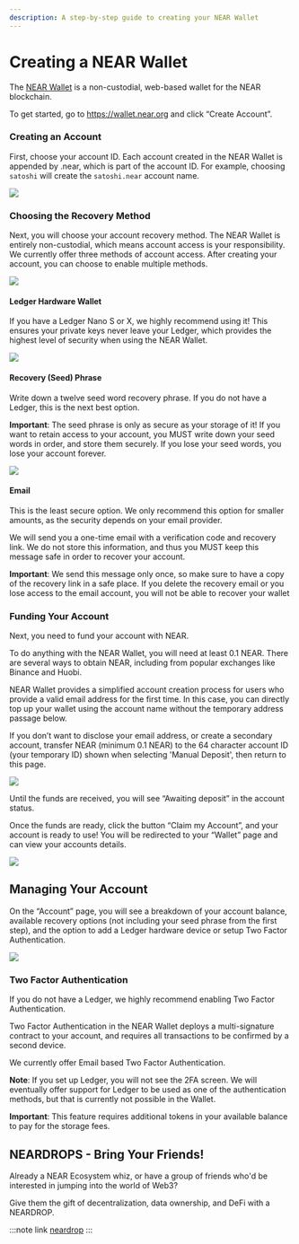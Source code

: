 ```yaml
---
description: A step-by-step guide to creating your NEAR Wallet
---
```


# Creating a NEAR Wallet

The [NEAR Wallet](https://wallet.near.org) is a non-custodial, web-based wallet for the NEAR blockchain.&#x20;

To get started, go to https://wallet.near.org and click “Create Account”.&#x20;

### Creating an Account&#x20;

First, choose your account ID. Each account created in the NEAR Wallet is appended by .near, which is part of the account ID. For example, choosing `satoshi` will create the `satoshi.near` account name.

![](https://lh6.googleusercontent.com/D\_1JS6t0mFtjz\_K3Kb11crc\_D6a\_jDx2-TqbrKyuv5EAV\_6gk0YCP75VGcgDz7rdj\_H65623QNnFsmKB1m5oH6voJ\_MT4nc1YnyTjnfk0-Hab9eQlh7R3bMNAH3Zg9PGEDb2BToy)

### Choosing the Recovery Method&#x20;

Next, you will choose your account recovery method. The NEAR Wallet is entirely non-custodial, which means account access is your responsibility. We currently offer three methods of account access. After creating your account, you can choose to enable multiple methods.

![](https://lh5.googleusercontent.com/4JuCDrcKxm-q\_oMLpLxMvW1ggb3atv9RUknbiD53FpDkD-tJai-\_oMhQFUQunZbo11NfftKrWBW0MgFKLzWZnVxonV\_CGy-sPnB\_Tr6QctYRWZ1rzC8btVfs5m1W4rDITuDe6yht)

#### Ledger Hardware Wallet&#x20;

If you have a Ledger Nano S or X, we highly recommend using it! This ensures your private keys never leave your Ledger, which provides the highest level of security when using the NEAR Wallet.

![](https://lh6.googleusercontent.com/MZ6izOWbgsAU4-7ju3gdMVYTM8MCnG0OzCXfQSB7\_YUuScDByGg7uH0muOAVG2a-W1YUVxSqTGq674Jjl-ASWg3HWc-8NPALeQRAcW8CPsbm8MdmpNtxsX8pBugVM5GRg9eHNL9i)

#### Recovery (Seed) Phrase&#x20;

Write down a twelve seed word recovery phrase. If you do not have a Ledger, this is the next best option.&#x20;

**Important**: The seed phrase is only as secure as your storage of it! If you want to retain access to your account, you MUST write down your seed words in order, and store them securely. If you lose your seed words, you lose your account forever.

![](https://lh5.googleusercontent.com/BO4Sn5KsGD44sQOSPJ7RVDDX0SCUtgESOsDYHrvB0cetZe7YJVKUnOmd5jHUBHBsA13HdXXsSNWUN8AvTWJEK3bCu3w9-rlPgdRBRQnREkZcW06iGxG0MP6knjNPbDVymC8ArAaV)

#### Email&#x20;

This is the least secure option. We only recommend this option for smaller amounts, as the security depends on your email provider.&#x20;

We will send you a one-time email with a verification code and recovery link. We do not store this information, and thus you MUST keep this message safe in order to recover your account.&#x20;

**Important**: We send this message only once, so make sure to have a copy of the recovery link in a safe place. If you delete the recovery email or you lose access to the email account, you will not be able to recover your wallet

### Funding Your Account&#x20;

Next, you need to fund your account with NEAR.&#x20;

To do anything with the NEAR Wallet, you will need at least 0.1 NEAR. There are several ways to obtain NEAR, including from popular exchanges like Binance and Huobi.&#x20;

NEAR Wallet provides a simplified account creation process for users who provide a valid email address for the first time. In this case, you can directly top up your wallet using the account name without the temporary address passage below.&#x20;

If you don’t want to disclose your email address, or create a secondary account, transfer NEAR (minimum 0.1 NEAR) to the 64 character account ID (your temporary ID) shown when selecting 'Manual Deposit', then return to this page.

![](https://lh6.googleusercontent.com/rma6H-vcho-DAEe8vbTyuc2IWX-2t5ezdw4frxojivcI9zTFVRDGqYS9xiCK9m8L0ln6TrY4QK8XBfciOWI5OgfJZjXhIRqSmrPOtwBmPAMLgGwLe-Mql3sjmLnaW9zHRv9eilWF)

Until the funds are received, you will see “Awaiting deposit” in the account status.&#x20;

Once the funds are ready, click the button “Claim my Account”, and your account is ready to use! You will be redirected to your “Wallet” page and can view your accounts details.

![](https://lh5.googleusercontent.com/WdMC8JbDlcKmN6Jd7opFnu3BQw9j5RE\_HhGQ7fMtljZ6iR\_e5DN8Tp8SiJ0fEkFrCci\_Za6M-ReXDJJschLQqeGSH2LJCFb-JJcD5kozPEkPOw68o\_oddHrsSEyejMJAkD-qkjhj)

## Managing Your Account&#x20;

On the “Account” page, you will see a breakdown of your account balance, available recovery options (not including your seed phrase from the first step), and the option to add a Ledger hardware device or setup Two Factor Authentication.

![](https://lh3.googleusercontent.com/7y2eMCa2Z1qCLzIeSpFpdoD5bsJ4D2bVwuhdkZuPHCv2ADMheKCJODqaTW-1X5F\_4AkP6uZRmipk4l1TXOvgz-7BFJJh82i5WnRYdC\_BSeMaJMiA2LUnfs2C0zAhe5K1XC\_MrtzJ)

### Two Factor Authentication

&#x20;If you do not have a Ledger, we highly recommend enabling Two Factor Authentication.&#x20;

Two Factor Authentication in the NEAR Wallet deploys a multi-signature contract to your account, and requires all transactions to be confirmed by a second device.&#x20;

We currently offer Email based Two Factor Authentication.&#x20;

**Note**: If you set up Ledger, you will not see the 2FA screen. We will eventually offer support for Ledger to be used as one of the authentication methods, but that is currently not possible in the Wallet.&#x20;

**Important**: This feature requires additional tokens in your available balance to pay for the storage fees.

## NEARDROPS - Bring Your Friends!

Already a NEAR Ecosystem whiz, or have a group of friends who'd be interested in jumping into the world of Web3?

Give them the gift of decentralization, data ownership, and DeFi with a NEARDROP.

:::note link
[neardrop](resources/faq/neardrop.md)
:::
